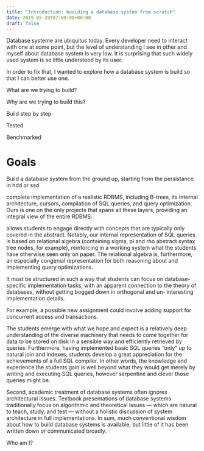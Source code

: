 ```yaml
---
title: "Introduction: building a database system from scratch"
date: 2019-05-28T07:09:00+00:00
draft: false
---
```


Database systeme are ubiquitus today. Every developer need to interact with one at some point, but the level of understanding I see in other and myself about database system is very low. It is surprising that such widely used system is so little understood by its user.

In order to fix that, I wanted to explore how a database system is build so that I can better use one.


What are we trying to build?

Why are we trying to build this?


Build step by step

Tested

Benchmarked


# Goals

Build a database system from the ground up, starting from the persistance in hdd or ssd

complete implementation of a realistic RDBMS, including B-trees, its internal architecture, cursors, compilation of SQL queries, and query optimization. Ours is one on the only projects that spans all these layers, providing an integral view of the entire RDBMS.

allows students to engage directly with concepts that are typically only covered in the abstract. Notably, our internal representation of SQL queries is based on relational algebra (containing sigma, pi and rho abstract syntax tree nodes, for example), reinforcing in a working system what the students have otherwise seen only on paper. The relational algebra is, furthermore, an especially congenial representation for both reasoning about and implementing query optimizations.

It must be structured in such a way that students can focus on database-specific implementation tasks, with an apparent connection to the theory of databases, without getting bogged down in orthogonal and un- interesting implementation details.

For example, a possible new assignment could involve adding support for concurrent access and transactions. 

The students emerge with what we hope and expect is a relatively deep understanding of the diverse machinery that needs to come together for data to be stored on disk in a sensible way and efficiently retrieved by queries. Furthermore, having implemented basic SQL queries “only” up to natural join and indexes, students develop a great appreciation for the achievements of a full SQL compiler. In other words, the knowledge and experience the students gain is well beyond what they would get merely by writing and executing SQL queries, however serpentine and clever those queries might be. 

 Second, academic treatment of database systems often ignores architectural issues. Textbook presentations of database systems traditionally focus on algorithmic and theoretical issues — which are natural to teach, study, and test — without a holistic discussion of system architecture in full implementations. In sum, much conventional wisdom about how to build database systems is available, but little of it has been written down or communicated broadly.

 Who am I?

